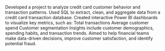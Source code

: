 Developed a project to analyze credit card customer behavior and transaction patterns.
Used SQL to extract, clean, and aggregate data from a credit card transaction database.
Created interactive Power BI dashboards to visualize key metrics, such as:
  Total transactions
  Average customer spend
  Customer segmentation
Insights include customer demographics, spending habits, and transaction trends.
Aimed to help financial teams make data-driven decisions, improve customer satisfaction, and identify potential fraud.

